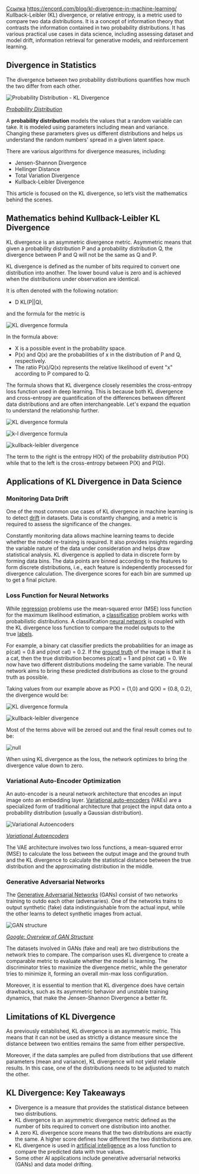 [Ссылка](https://habr.com/ru/articles/484756/)
https://encord.com/blog/kl-divergence-in-machine-learning/
Kullback-Leibler (KL) divergence, or relative entropy, is a metric used to compare two data distributions. It is a concept of information theory that contrasts the information contained in two probability distributions. It has various practical use cases in data science, including assessing dataset and model drift, information retrieval for generative models, and reinforcement learning.
## Divergence in Statistics

The divergence between two probability distributions quantifies how much the two differ from each other.

![Probability Distribution - KL Divergence](https://images.prismic.io/encord/83d843a9-29ed-43a8-8e81-7e6ca47065d1_image11.png?auto=compress,format)

_[Probability Distribution](https://en.wikipedia.org/wiki/Probability_distribution)_

A **probability distribution** models the values that a random variable can take. It is modeled using parameters including mean and variance. Changing these parameters gives us different distributions and helps us understand the random numbers' spread in a given latent space.

There are various algorithms for divergence measures, including:

- Jensen-Shannon Divergence
- Hellinger Distance
- Total Variation Divergence
- Kullback-Leibler Divergence

This article is focused on the KL divergence, so let’s visit the mathematics behind the scenes.
## Mathematics behind Kullback-Leibler KL Divergence

KL divergence is an asymmetric divergence metric. Asymmetric means that given a probability distribution P and a probability distribution Q, the divergence between P and Q will not be the same as Q and P.

KL divergence is defined as the number of bits required to convert one distribution into another. The lower bound value is zero and is achieved when the distributions under observation are identical.

It is often denoted with the following notation:

- D KL(P||Q),

and the formula for the metric is

![KL divergence formula](https://images.prismic.io/encord/2144fb99-bf6e-483a-a586-be1630ddf1a3_Formula+19.jpg?auto=compress,format)

In the formula above:

- X is a possible event in the probability space.
- P(x) and Q(x) are the probabilities of x in the distribution of P and Q, respectively.
- The ratio P(x)/Q(x) represents the relative likelihood of event "x" according to P compared to Q.

The formula shows that KL divergence closely resembles the cross-entropy loss function used in deep learning. This is because both KL divergence and cross-entropy are quantification of the differences between different data distributions and are often interchangeable. Let's expand the equation to understand the relationship further.

![KL divergence formula](https://images.prismic.io/encord/7fca374a-5b52-4265-8994-464d7d5c6d15_Formula+20.jpg?auto=compress,format)

![k-l divergence formula](https://images.prismic.io/encord/017b2223-7765-46e1-a837-deb85723c0ff_Formula+21.jpg?auto=compress,format)

![kullback-leibler divergence](https://images.prismic.io/encord/1f0e5e5b-a6b5-4870-b7fc-80fad19e87f9_Formula+23.jpg?auto=compress,format)

The term to the right is the entropy H(X) of the probability distribution P(X) while that to the left is the cross-entropy between P(X) and P(Q).

## Applications of KL Divergence in Data Science

### Monitoring Data Drift

One of the most common use cases of KL divergence in machine learning is to detect [drift](https://encord.com/glossary/data-drift-definition/) in datasets. Data is constantly changing, and a metric is required to assess the significance of the changes.

Constantly monitoring data allows machine learning teams to decide whether the model re-training is required. It also provides insights regarding the variable nature of the data under consideration and helps draw statistical analysis.
KL divergence is applied to data in discrete form by forming data bins. The data points are binned according to the features to form discrete distributions, i.e., each feature is independently processed for divergence calculation. The divergence scores for each bin are summed up to get a final picture.

### Loss Function for Neural Networks

While [regression](https://encord.com/glossary/ai-regression-definition/) problems use the mean-squared error (MSE) loss function for the maximum likelihood estimation, a [classification](https://encord.com/glossary/classification-definition/) problem works with probabilistic distributions. A classification [neural network](https://encord.com/glossary/neural-networks-definition/) is coupled with the KL divergence loss function to compare the model outputs to the true [labels](https://encord.com/glossary/label-definition/). 

For example, a binary cat classifier predicts the probabilities for an image as p(cat) = 0.8 and p(not cat) = 0.2. If the [ground truth](https://encord.com/glossary/ground-truth-definition/) of the image is that it is a cat, then the true distribution becomes p(cat) = 1 and p(not cat) = 0. We now have two different distributions modeling the same variable. The neural network aims to bring these predicted distributions as close to the ground truth as possible.

Taking values from our example above as P(X) = {1,0} and Q(X) = {0.8, 0.2}, the divergence would be:
  
![KL divergence formula](https://images.prismic.io/encord/4662ace7-06cb-4bca-af23-a0bf20b061d2_Formula+24.jpg?auto=compress,format)

![kullback-leibler divergence](https://images.prismic.io/encord/808da299-d5f8-43f9-8d35-4d12b195dbdb_Formula+25.jpg?auto=compress,format)

Most of the terms above will be zeroed out and the final result comes out to be:

![null](https://images.prismic.io/encord/7472e0d1-3ada-4751-9ba3-b266cfac52c6_Formula+26.jpg?auto=compress,format)

When using KL divergence as the loss, the network optimizes to bring the divergence value down to zero.

### Variational Auto-Encoder Optimization

An auto-encoder is a neural network architecture that encodes an input image onto an embedding layer. [Variational auto-encoders](https://arxiv.org/abs/1312.6114v10) (VAEs) are a specialized form of traditional architecture that project the input data onto a probability distribution (usually a Gaussian distribution).

![Variational Autoencoders](https://images.prismic.io/encord/4540086f-3fcd-4294-83d7-d758178bc2bb_image10.png?auto=compress,format)

_[Variational Autoencoders](https://data-science-blog.com/blog/2022/04/19/variational-autoencoders/)_

The VAE architecture involves two loss functions, a mean-squared error (MSE) to calculate the loss between the output image and the ground truth and the KL divergence to calculate the statistical distance between the true distribution and the approximating distribution in the middle.

### Generative Adversarial Networks

The [Generative Adversarial Networks](https://arxiv.org/abs/1406.2661) (GANs) consist of two networks training to outdo each other (adversaries). One of the networks trains to output synthetic (fake) data indistinguishable from the actual input, while the other learns to detect synthetic images from actual.

![GAN structure](https://images.prismic.io/encord/e1735a64-319a-493c-b970-80768ac8f5d1_image9.png?auto=compress,format)

_[Google: Overview of GAN Structure](https://developers.google.com/machine-learning/gan/gan_structure)_

The datasets involved in GANs (fake and real) are two distributions the network tries to compare. The comparison uses KL divergence to create a comparable metric to evaluate whether the model is learning. The discriminator tries to maximize the divergence metric, while the generator tries to minimize it, forming an overall min-max loss configuration.

Moreover, it is essential to mention that KL divergence does have certain drawbacks, such as its asymmetric behavior and unstable training dynamics, that make the Jensen-Shannon Divergence a better fit.

## Limitations of KL Divergence

As previously established, KL divergence is an asymmetric metric. This means that it can not be used as strictly a distance measure since the distance between two entities remains the same from either perspective.

Moreover, if the data samples are pulled from distributions that use different parameters (mean and variance), KL divergence will not yield reliable results. In this case, one of the distributions needs to be adjusted to match the other.

## KL Divergence: Key Takeaways

- Divergence is a measure that provides the statistical distance between two distributions.
- KL divergence is an asymmetric divergence metric defined as the number of bits required to convert one distribution into another.
- A zero KL divergence score means that the two distributions are exactly the same. A higher score defines how different the two distributions are.
- KL divergence is used in [artificial intelligence](https://encord.com/glossary/artificial-intelligence-definition/) as a loss function to compare the predicted data with true values.
- Some other AI applications include generative adversarial networks (GANs) and data model drifting.